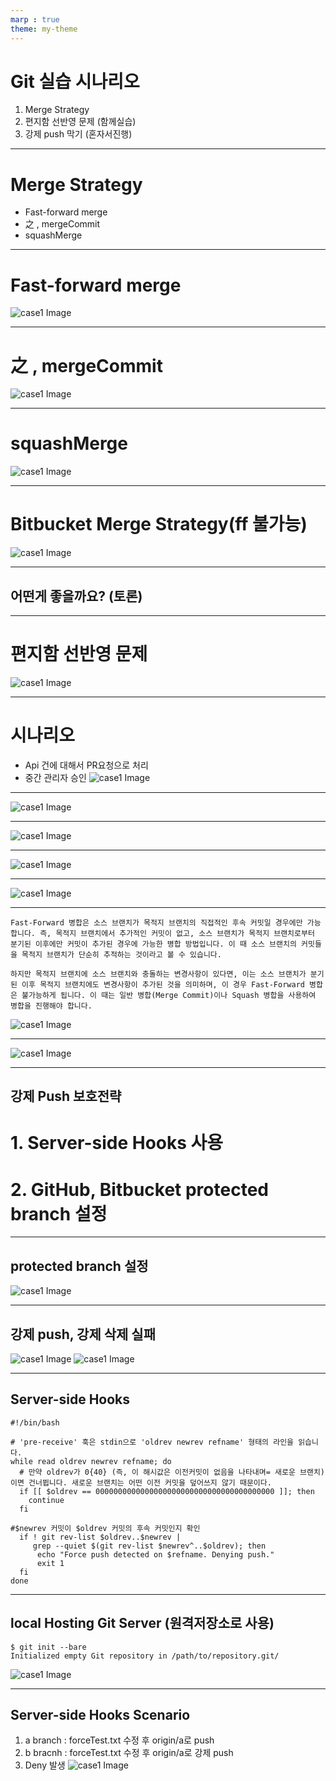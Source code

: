 ```yaml
---
marp : true
theme: my-theme
---
```


# Git 실습 시나리오

1. Merge Strategy
2. 편지함 선반영 문제 (함께실습)
3. 강제 push 막기 (혼자서진행)

---

# Merge Strategy
- Fast-forward merge
- 之 , mergeCommit
- squashMerge

---

# Fast-forward merge
![case1 Image](images/fastforward.png)


---

# 之 , mergeCommit

![case1 Image](images/mergeCommit.png)

---

# squashMerge

![case1 Image](images/squashMerge.png)

---

# Bitbucket Merge Strategy(ff 불가능)

![case1 Image](images/bitBucket_mergeStrategy.png)

---

## 어떤게 좋을까요? (토론)

---


# 편지함 선반영 문제

![case1 Image](images/letterBefore.png)


---

# 시나리오
- Api 건에 대해서 PR요청으로 처리
- 중간 관리자 승인
![case1 Image](images/letterAfter.png)

---

![case1 Image](images/pullRequest.png)

---

![case1 Image](images/pullRequest2.png)

---

![case1 Image](images/pullRequest3.png)

---

![case1 Image](images/pullRequest4.png)

---

```
Fast-Forward 병합은 소스 브랜치가 목적지 브랜치의 직접적인 후속 커밋일 경우에만 가능합니다. 즉, 목적지 브랜치에서 추가적인 커밋이 없고, 소스 브랜치가 목적지 브랜치로부터 분기된 이후에만 커밋이 추가된 경우에 가능한 병합 방법입니다. 이 때 소스 브랜치의 커밋들을 목적지 브랜치가 단순히 추적하는 것이라고 볼 수 있습니다.

하지만 목적지 브랜치에 소스 브랜치와 충돌하는 변경사항이 있다면, 이는 소스 브랜치가 분기된 이후 목적지 브랜치에도 변경사항이 추가된 것을 의미하며, 이 경우 Fast-Forward 병합은 불가능하게 됩니다. 이 때는 일반 병합(Merge Commit)이나 Squash 병합을 사용하여 병합을 진행해야 합니다.
```
![case1 Image](images/PR_FF_Fail.png)

---

![case1 Image](images/PR_Squash.png)

---

## 강제 Push 보호전략

# 1. Server-side Hooks 사용
# 2. GitHub, Bitbucket protected branch 설정

---

## protected branch 설정
![case1 Image](images/protectedBranch.png)


---

## 강제 push, 강제 삭제 실패
![case1 Image](images/forceTestFail.png)
![case1 Image](images/denyDelete.png)

---

## Server-side Hooks

```
#!/bin/bash

# 'pre-receive' 훅은 stdin으로 'oldrev newrev refname' 형태의 라인을 읽습니다.
while read oldrev newrev refname; do
  # 만약 oldrev가 0{40} (즉, 이 해시값은 이전커밋이 없음을 나타내며= 새로운 브랜치)이면 건너뜁니다. 새로운 브랜치는 어떤 이전 커밋을 덮어쓰지 않기 때문이다.
  if [[ $oldrev == 0000000000000000000000000000000000000000 ]]; then
    continue
  fi

#$newrev 커밋이 $oldrev 커밋의 후속 커밋인지 확인
  if ! git rev-list $oldrev..$newrev | 
     grep --quiet $(git rev-list $newrev^..$oldrev); then
      echo "Force push detected on $refname. Denying push."
      exit 1
  fi
done

```

---

## local Hosting Git Server (원격저장소로 사용)
```
$ git init --bare
Initialized empty Git repository in /path/to/repository.git/
```
![case1 Image](images/gitbare.jpg)

---

## Server-side Hooks Scenario

1. a branch : forceTest.txt 수정 후 origin/a로 push
2. b bracnh : forceTest.txt 수정 후 origin/a로 강제 push
3. Deny 발생
![case1 Image](images/denyPush.png)